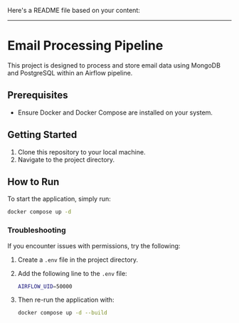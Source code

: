 Here's a README file based on your content:

---

# Email Processing Pipeline

This project is designed to process and store email data using MongoDB and PostgreSQL within an Airflow pipeline.

## Prerequisites

- Ensure Docker and Docker Compose are installed on your system.

## Getting Started

1. Clone this repository to your local machine.
2. Navigate to the project directory.

## How to Run

To start the application, simply run:

```bash
docker compose up -d
```

### Troubleshooting

If you encounter issues with permissions, try the following:

1. Create a `.env` file in the project directory.
2. Add the following line to the `.env` file:

   ```bash
   AIRFLOW_UID=50000
   ```

3. Then re-run the application with:

   ```bash
   docker compose up -d --build
   ```

